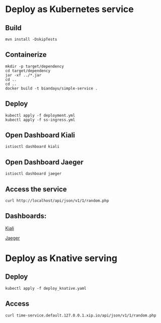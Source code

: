 # Deploy as Kubernetes service

## Build
```
mvn install -DskipTests
```

## Containerize
```
mkdir -p target/dependency
cd target/dependency
jar -xf ../*.jar
cd ..
cd ..
docker build -t biandayu/simple-service .
```

## Deploy
```
kubectl apply -f deployment.yml
kubectl apply -f ss-ingress.yml
```

## Open Dashboard Kiali
```
istioctl dashboard kiali
```

## Open Dashboard Jaeger
```
istioctl dashboard jaeger
```

## Access the service
```
curl http://localhost/api/json/v1/1/random.php
```

## Dashboards:
[Kiali](OpenTracing-Kiali.png)

[Jaeger](OpenTracing-Jaeger.png)

# Deploy as Knative serving

## Deploy
```
kubectl apply -f deploy_knative.yaml
```

## Access
```
curl time-service.default.127.0.0.1.xip.io/api/json/v1/1/random.php
```
